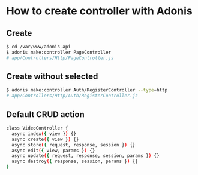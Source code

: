 # How to create controller with Adonis

## Create
```bash
$ cd /var/www/adonis-api
$ adonis make:controller PageController
# app/Controllers/Http/PageController.js
```

## Create without selected
```bash
$ adonis make:controller Auth/RegisterController --type=http
# app/Controllers/Http/Auth/RegisterController.js
```

## Default CRUD action
```bash
class VideoController {
  async index({ view }) {}
  async create({ view }) {}
  async store({ request, response, session }) {}
  async edit({ view, params }) {}
  async update({ request, response, session, params }) {}
  async destroy({ response, session, params }) {}
}
```